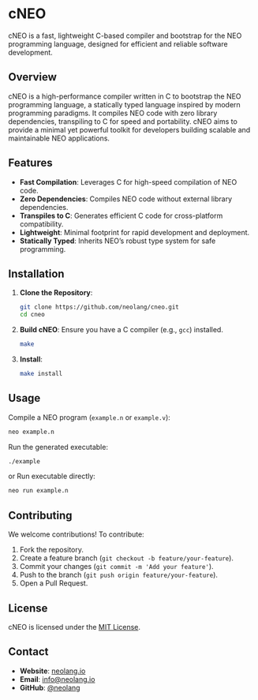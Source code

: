 # cNEO

cNEO is a fast, lightweight C-based compiler and bootstrap for the NEO programming language, designed for efficient and reliable software development.

## Overview

cNEO is a high-performance compiler written in C to bootstrap the NEO programming language, a statically typed language inspired by modern programming paradigms. It compiles NEO code with zero library dependencies, transpiling to C for speed and portability. cNEO aims to provide a minimal yet powerful toolkit for developers building scalable and maintainable NEO applications.

## Features

- **Fast Compilation**: Leverages C for high-speed compilation of NEO code.
- **Zero Dependencies**: Compiles NEO code without external library dependencies.
- **Transpiles to C**: Generates efficient C code for cross-platform compatibility.
- **Lightweight**: Minimal footprint for rapid development and deployment.
- **Statically Typed**: Inherits NEO’s robust type system for safe programming.

## Installation

1. **Clone the Repository**:
   ```bash
   git clone https://github.com/neolang/cneo.git
   cd cneo
   ```

2. **Build cNEO**:
   Ensure you have a C compiler (e.g., `gcc`) installed.
   ```bash
   make
   ```

3. **Install**:
   ```bash
   make install
   ```

## Usage

Compile a NEO program (`example.n` or `example.v`):
```bash
neo example.n
```

Run the generated executable:
```bash
./example
```

or Run executable directly:
```bash
neo run example.n
```

## Contributing

We welcome contributions! To contribute:
1. Fork the repository.
2. Create a feature branch (`git checkout -b feature/your-feature`).
3. Commit your changes (`git commit -m 'Add your feature'`).
4. Push to the branch (`git push origin feature/your-feature`).
5. Open a Pull Request.

## License

cNEO is licensed under the [MIT License](LICENSE).

## Contact

- **Website**: [neolang.io](https://neolang.io)
- **Email**: [info@neolang.io](mailto:info@neolang.io)
- **GitHub**: [@neolang](https://github.com/neolang)
